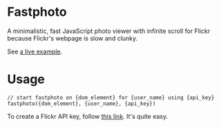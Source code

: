Fastphoto
=========

A minimalistic, fast JavaScript photo viewer with infinite scroll for Flickr because Flickr's webpage is slow and clunky.

See [a live example](http://shuw.github.com/photos).

Usage
=========

    // start fastphoto on {dom_element} for {user_name} using {api_key}
    fastphoto({dom_element}, {user_name}, {api_key})

To create a Flickr API key, follow [this link](http://www.flickr.com/services/apps/create/apply). It's quite easy.